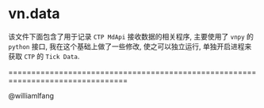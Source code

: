 # vn.data

该文件下面包含了用于记录 `CTP MdApi` 接收数据的相关程序, 主要使用了 `vnpy` 的 `python` 接口, 我在这个基础上做了一些修改, 使之可以独立运行, 单独开启进程来获取 `CTP` 的 `Tick Data`.

================================================================================

@williamlfang

